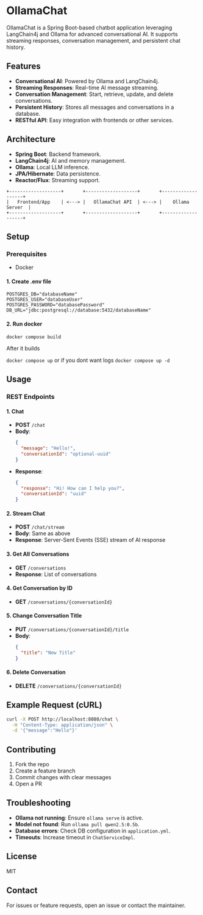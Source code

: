 # OllamaChat

OllamaChat is a Spring Boot-based chatbot application leveraging LangChain4j and Ollama for advanced conversational AI. It supports streaming responses, conversation management, and persistent chat history.

## Features

- **Conversational AI**: Powered by Ollama and LangChain4j.
- **Streaming Responses**: Real-time AI message streaming.
- **Conversation Management**: Start, retrieve, update, and delete conversations.
- **Persistent History**: Stores all messages and conversations in a database.
- **RESTful API**: Easy integration with frontends or other services.

## Architecture

- **Spring Boot**: Backend framework.
- **LangChain4j**: AI and memory management.
- **Ollama**: Local LLM inference.
- **JPA/Hibernate**: Data persistence.
- **Reactor/Flux**: Streaming support.

```
+-------------------+       +-------------------+       +-------------------+
|   Frontend/App    | <---> |   OllamaChat API  | <---> |    Ollama Server  |
+-------------------+       +-------------------+       +-------------------+
```

## Setup

### Prerequisites

- Docker

#### 1. Create .env file

```
POSTGRES_DB="databaseName"
POSTGRES_USER="databaseUser"
POSTGRES_PASSWORD="databasePassword"
DB_URL="jdbc:postgresql://database:5432/databaseName"
```

#### 2. Run docker

`docker compose build`

After it builds

`docker compose up`
or if you dont want logs
`docker compose up -d`

## Usage

### REST Endpoints

#### 1. Chat

- **POST** `/chat`
- **Body**:
  ```json
  {
    "message": "Hello!",
    "conversationId": "optional-uuid"
  }
  ```
- **Response**:
  ```json
  {
    "response": "Hi! How can I help you?",
    "conversationId": "uuid"
  }
  ```

#### 2. Stream Chat

- **POST** `/chat/stream`
- **Body**: Same as above
- **Response**: Server-Sent Events (SSE) stream of AI response

#### 3. Get All Conversations

- **GET** `/conversations`
- **Response**: List of conversations

#### 4. Get Conversation by ID

- **GET** `/conversations/{conversationId}`

#### 5. Change Conversation Title

- **PUT** `/conversations/{conversationId}/title`
- **Body**:
  ```json
  {
    "title": "New Title"
  }
  ```

#### 6. Delete Conversation

- **DELETE** `/conversations/{conversationId}`

## Example Request (cURL)

```sh
curl -X POST http://localhost:8080/chat \
  -H "Content-Type: application/json" \
  -d '{"message":"Hello"}'
```

## Contributing

1. Fork the repo
2. Create a feature branch
3. Commit changes with clear messages
4. Open a PR

## Troubleshooting

- **Ollama not running**: Ensure `ollama serve` is active.
- **Model not found**: Run `ollama pull qwen2.5:0.5b`.
- **Database errors**: Check DB configuration in `application.yml`.
- **Timeouts**: Increase timeout in `ChatServiceImpl`.

## License

MIT

## Contact

For issues or feature requests, open an issue or contact the maintainer.
